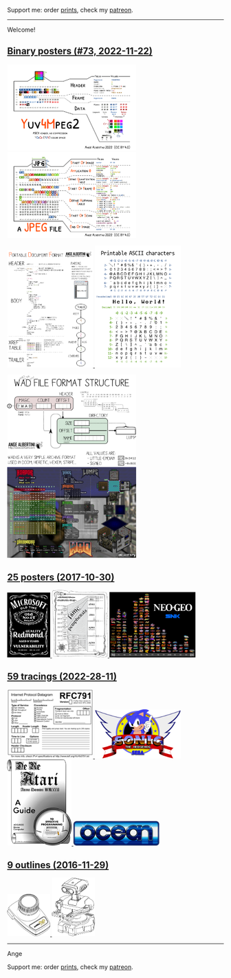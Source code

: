Support me: order [prints](http://prints.corkami.com/), check my [patreon](https://www.patreon.com/corkami).

---
Welcome!

## <a href="binary/README.md">Binary posters (#73, 2022-11-22)
<img src="binary/y4m_yuv.png" width="300"> <img src="binary/JPG.png" width="300">

<img src="binary/PDF.png" width="200"> <img src="binary/charsets/ASCIIprintable.png" width="200">

<img src="binary/wad_structure.png" width="300"> <img src="binary/wad.png" width="300">
</a>

## <a href="posters/README.md">25 posters (2017-10-30)
<img src="posters/MS067OldVuln.png" width="100"> <img src="posters/STM32F40xxx.png" width="130"> <img src="posters/NeoGeo.png" width="200">
</a> 

## <a href="tracing/README.md">59 tracings (2022-28-11)
<img src="tracing/rfc791.png" width="200"> <img src="tracing/sonic.png" width="200"> <img src="tracing/DeReAtari.png" width="150"> <img src="tracing/ocean.png" width="200">
</a>

## <a href="outline/README.md">9 outlines (2016-11-29)
<img src="outline/AtariCX30.png" width="100"> <img src="outline/rob.png" width="100">
</a>

---
Ange

Support me: order [prints](http://prints.corkami.com/), check my [patreon](https://www.patreon.com/corkami).
